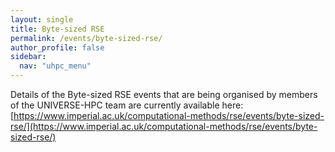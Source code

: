 ```yaml
---
layout: single  
title: Byte-sized RSE
permalink: /events/byte-sized-rse/
author_profile: false
sidebar:
  nav: "uhpc_menu"
---
```


Details of the Byte-sized RSE events that are being organised by members of the
UNIVERSE-HPC team are currently available here: [https://www.imperial.ac.uk/computational-methods/rse/events/byte-sized-rse/](https://www.imperial.ac.uk/computational-methods/rse/events/byte-sized-rse/)